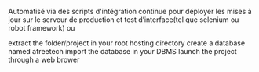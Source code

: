 

Automatisé via des scripts d'intégration continue pour déployer les mises à jour sur le serveur de production et test d’interface(tel que selenium ou robot framework) ou 



extract the folder/project in your root hosting directory
create a database named afreetech
import the database in your DBMS
launch the project through a web brower
